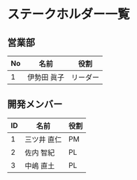 # ステークホルダー一覧

## 営業部
| No | 名前 | 役割 |
| --- | --- | --- |
| 1 | 伊勢田 眞子 | リーダー |

## 開発メンバー
| ID  | 名前 | 役割 |
| --- | --- | --- |
|  1  | 三ツ井 直仁 | PM |
|  2  | 佐内 智紀 | PL |
|  3  | 中嶋 直土 | PL |
